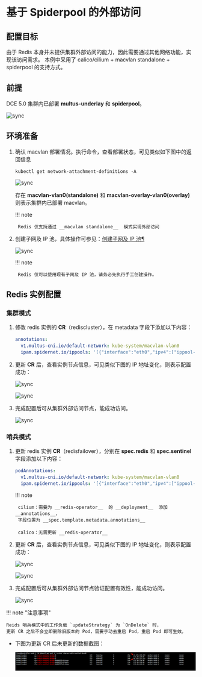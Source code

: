 # 基于 Spiderpool 的外部访问

## 配置目标

由于 Redis 本身并未提供集群外部访问的能力，因此需要通过其他网络功能，实现该访问需求。
本例中采用了 calico/cilium + macvlan standalone + spiderpool 的支持方式。

## 前提

DCE 5.0 集群内已部署 __multus-underlay__  和 __spiderpool__。

![sync](https://docs.daocloud.io/daocloud-docs-images/docs/zh/docs/middleware/redis/images/spiderpool09.png)

## 环境准备

1. 确认 macvlan 部署情况。执行命令，查看部署状态，可见类似如下图中的返回信息

    ```shell
    kubectl get network-attachment-definitions -A
    ```

    ![sync](https://docs.daocloud.io/daocloud-docs-images/docs/zh/docs/middleware/redis/images/spiderpool01.png)

    存在 __macvlan-vlan0(standalone)__ 和 __macvlan-overlay-vlan0(overlay)__  则表示集群内已部署 macvlan。

    !!! note

        Redis 仅支持通过 __macvlan standalone__  模式实现外部访问

2. 创建子网及 IP 池，具体操作可参见：[创建子网及 IP 池¶](https://docs.daocloud.io/network/modules/spiderpool/createpool.html)

    ![sync](https://docs.daocloud.io/daocloud-docs-images/docs/zh/docs/middleware/redis/images/spiderpool02.png)

    !!! note

        Redis 仅可以使用现有子网及 IP 池，请务必先执行手工创建操作。

## Redis 实例配置

### 集群模式

1. 修改 redis 实例的 __CR__（rediscluster），在 metadata 字段下添加以下内容：

    ```yaml
    annotations:
      v1.multus-cni.io/default-network: kube-system/macvlan-vlan0
      ipam.spidernet.io/ippools: '[{"interface":"eth0","ipv4":["ippool-redis"]}]'
    ```

2. 更新 __CR__  后，查看实例节点信息，可见类似下图的 IP 地址变化，则表示配置成功：

    ![sync](https://docs.daocloud.io/daocloud-docs-images/docs/zh/docs/middleware/redis/images/spiderpool03.png)

    ![sync](https://docs.daocloud.io/daocloud-docs-images/docs/zh/docs/middleware/redis/images/spiderpool04.png)

3. 完成配置后可从集群外部访问节点，能成功访问。

    ![sync](https://docs.daocloud.io/daocloud-docs-images/docs/zh/docs/middleware/redis/images/spiderpool05.png)

### 哨兵模式

1. 更新 redis 实例 __CR__（redisfailover），分别在 __spec.redis__  和 __spec.sentinel__  字段添加以下内容：

    ```yaml
    podAnnotations:
      v1.multus-cni.io/default-network: kube-system/macvlan-vlan0
      ipam.spidernet.io/ippools: '[{"interface":"eth0","ipv4":["ippool-redis"]}]'
    ```

    !!! note

        cilium：需要为 __redis-operator__  的 __deployment__  添加 __annotations__，
        字段位置为 __spec.template.metadata.annotations__

        calico：无需更新 __redis-operator__

2. 更新 __CR__  后，查看实例节点信息，可见类似下图的 IP 地址变化，则表示配置成功：

    ![sync](https://docs.daocloud.io/daocloud-docs-images/docs/zh/docs/middleware/redis/images/spiderpool06.png)

    ![sync](https://docs.daocloud.io/daocloud-docs-images/docs/zh/docs/middleware/redis/images/spiderpool07.png)

3. 完成配置后可从集群外部访问节点验证配置有效性，能成功访问。

    ![sync](https://docs.daocloud.io/daocloud-docs-images/docs/zh/docs/middleware/redis/images/spiderpool08.png)

!!! note "注意事项"

    Reids 哨兵模式中的工作负载 `updateStrategy` 为 `OnDelete` 时，
    更新 CR 之后不会立即删除旧版本的 Pod，需要手动去重启 Pod，重启 Pod 即可生效。

- 下图为更新 CR 后未更新的数据截图：

    ![cr-pod](../images/ippool-pod-not-restart.png)
